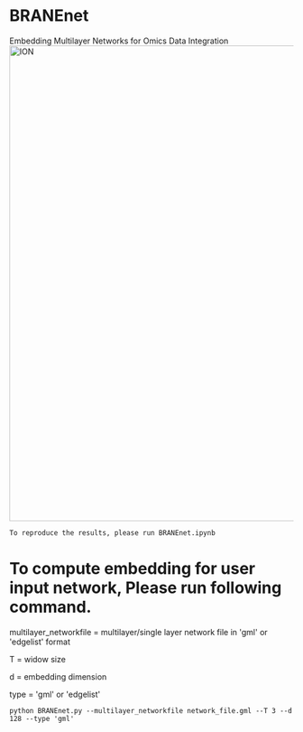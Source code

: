 # BRANEnet
Embedding Multilayer Networks for Omics Data Integration
<img width="842" alt="ION" src="https://user-images.githubusercontent.com/47250394/164945504-d8f743f6-00dc-4964-8b37-b37d9fa694bf.png">

```
To reproduce the results, please run BRANEnet.ipynb 
```
# To compute embedding for user input network, Please run following command. 

multilayer_networkfile = multilayer/single layer network file in 'gml' or 'edgelist' format

T = widow size 

d = embedding dimension

type = 'gml' or 'edgelist'

 ```
 python BRANEnet.py --multilayer_networkfile network_file.gml --T 3 --d 128 --type 'gml'
 
 ```

